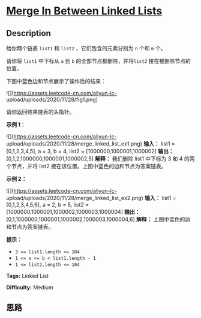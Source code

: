 # [Merge In Between Linked Lists][title]

## Description

给你两个链表 `list1` 和 `list2` ，它们包含的元素分别为 `n` 个和 `m` 个。

请你将 `list1` 中下标从 `a` 到 `b` 的全部节点都删除，并将`list2` 接在被删除节点的位置。

下图中蓝色边和节点展示了操作后的结果：

![](https://assets.leetcode-cn.com/aliyun-lc-
upload/uploads/2020/11/28/fig1.png)

请你返回结果链表的头指针。



**示例 1：**

![](https://assets.leetcode-cn.com/aliyun-lc-
upload/uploads/2020/11/28/merge_linked_list_ex1.png)
            **输入：** list1 = [0,1,2,3,4,5], a = 3, b = 4, list2 = [1000000,1000001,1000002]    **输出：** [0,1,2,1000000,1000001,1000002,5]    **解释：** 我们删除 list1 中下标为 3 和 4 的两个节点，并将 list2 接在该位置。上图中蓝色的边和节点为答案链表。    

**示例 2：**

![](https://assets.leetcode-cn.com/aliyun-lc-
upload/uploads/2020/11/28/merge_linked_list_ex2.png)
            **输入：** list1 = [0,1,2,3,4,5,6], a = 2, b = 5, list2 = [1000000,1000001,1000002,1000003,1000004]    **输出：** [0,1,1000000,1000001,1000002,1000003,1000004,6]    **解释：** 上图中蓝色的边和节点为答案链表。    



**提示：**

  * `3 <= list1.length <= 104`
  * `1 <= a <= b < list1.length - 1`
  * `1 <= list2.length <= 104`


**Tags:** Linked List

**Difficulty:** Medium

## 思路

[title]: https://leetcode-cn.com/problems/merge-in-between-linked-lists
